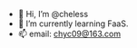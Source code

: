 - 👋 Hi, I’m @cheless
- 🌱 I’m currently learning FaaS.
- 📫 email: chyc09@163.com

<!---
cheless/cheless is a ✨ special ✨ repository because its `README.md` (this file) appears on your GitHub profile.
You can click the Preview link to take a look at your changes.
--->
